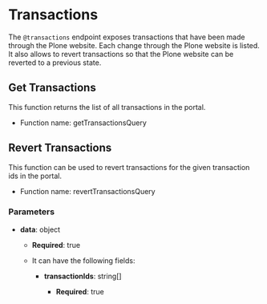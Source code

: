 # Transactions

The `@transactions` endpoint exposes transactions that have been made through the Plone website.
Each change through the Plone website is listed.
It also allows to revert transactions so that the Plone website can be reverted to a previous state.

## Get Transactions

This function returns the list of all transactions in the portal.

-   Function name: getTransactionsQuery

## Revert Transactions

This function can be used to revert transactions for the given transaction ids in the portal.

-   Function name: revertTransactionsQuery

### Parameters

-   **data**: object

    -   **Required**: true
    -   It can have the following fields:

        -   **transactionIds**: string[]

            -   **Required**: true
